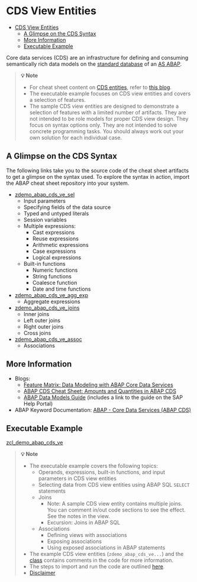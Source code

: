 # CDS View Entities

- [CDS View Entities](#cds-view-entities)
  - [A Glimpse on the CDS Syntax](#a-glimpse-on-the-cds-syntax)
  - [More Information](#more-information)
  - [Executable Example](#executable-example)

Core data services (CDS) are an infrastructure for defining and consuming semantically rich data models on the [standard database](https://help.sap.com/doc/abapdocu_cp_index_htm/CLOUD/en-US/index.htm?file=abenstandard_db_glosry.htm) of an [AS ABAP](https://help.sap.com/doc/abapdocu_cp_index_htm/CLOUD/en-US/index.htm?file=abenas_abap_glosry.htm).

> **💡 Note**<br>
> - For cheat sheet content on [CDS entities](https://help.sap.com/doc/abapdocu_latest_index_htm/latest/en-US/index.htm?file=abencds_entity_glosry.htm), refer to [this blog](https://blogs.sap.com/2022/10/24/feature-matrix-data-modeling-with-abap-core-data-services/).
> - The executable example focuses on CDS view entities and covers a selection of features.
> - The sample CDS view entities are designed to demonstrate a selection of features with a limited number of artifacts. They are not intended to be role models for proper CDS view design. They focus on syntax options only. They are not intended to solve concrete programming tasks. You should always work out your own solution for each individual case.

## A Glimpse on the CDS Syntax
The following links take you to the source code of the cheat sheet artifacts to get a glimpse on the syntax used. To explore the syntax in action, import the ABAP cheat sheet repository into your system. 

- [zdemo_abap_cds_ve_sel](src/zdemo_abap_cds_ve_sel.ddls.asddls)
  - Input parameters
  - Specifying fields of the data source
  - Typed and untyped literals
  - Session variables
  - Multiple expressions: 
    - Cast expressions 
    - Reuse expressions
    - Arithmetic expressions
    - Case expressions
    - Logical expressions
  - Built-in functions
    - Numeric functions
    - String functions
    - Coalesce function
    - Date and time functions
- [zdemo_abap_cds_ve_agg_exp](src/zdemo_abap_cds_ve_agg_exp.ddls.asddls)
  - Aggregate expressions
- [zdemo_abap_cds_ve_joins](src/zdemo_abap_cds_ve_joins.ddls.asddls)
  - Inner joins
  - Left outer joins
  - Right outer joins
  - Cross joins
- [zdemo_abap_cds_ve_assoc](src/zdemo_abap_cds_ve_assoc.ddls.asddls)
  - Associations

## More Information

- Blogs:
  - [Feature Matrix: Data Modeling with ABAP Core Data Services](https://blogs.sap.com/2022/10/24/feature-matrix-data-modeling-with-abap-core-data-services/)
  - [ABAP CDS Cheat Sheet: Amounts and Quantities in ABAP CDS](https://blogs.sap.com/2022/07/07/abap-cds-cheat-sheet-amounts-and-quantities-in-abap-cds/)
  - [ABAP Data Models Guide](https://blogs.sap.com/2023/05/09/abap-data-models-guide/) (includes a link to the guide on the SAP Help Portal)
- ABAP Keyword Documentation: [ABAP - Core Data Services (ABAP CDS)](https://help.sap.com/doc/abapdocu_cp_index_htm/CLOUD/en-US/index.htm?file=abencds.htm)


## Executable Example

[zcl_demo_abap_cds_ve](./src/zcl_demo_abap_cds_ve.clas.abap)

> **💡 Note**<br>
> - The executable example covers the following topics:
>   - Operands, expressions, built-in functions, and input parameters in CDS view entities
>   - Selecting data from CDS view entities using ABAP SQL `SELECT` statements
>   - Joins  
>     - Note: A sample CDS view entity contains multiple joins. You can comment in/out code sections to see the effect. See the notes in the view. 
>     - Excursion: Joins in ABAP SQL
>   - Associations
>     - Defining views with associations
>     - Exposing associations
>     - Using exposed associations in ABAP statements
> - The example CDS view entities (`zdemo_abap_cds_ve...`) and the [class](./src/zcl_demo_abap_cds_ve.clas.abap) contains comments in the code for more information.
> - The steps to import and run the code are outlined [here](README.md#-getting-started-with-the-examples).
> - [Disclaimer](README.md#%EF%B8%8F-disclaimer)
